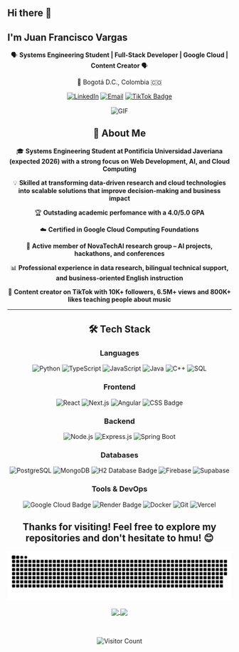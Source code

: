 ## Hi there 👋 
## I'm Juan Francisco Vargas

<div align="center">
  
  🗣️ **Systems Engineering Student | Full-Stack Developer | Google Cloud | Content Creator** 🗣️
  
  📍 Bogotá D.C., Colombia 🇨🇴
  
  [![LinkedIn](https://img.shields.io/badge/LinkedIn-0077B5?style=for-the-badge&logo=linkedin&logoColor=white)](https://www.linkedin.com/in/juan-vargas-3b4a12295/)
  [![Email](https://img.shields.io/badge/Email-D14836?style=for-the-badge&logo=gmail&logoColor=white)](mailto:juan.variza@gmail.com)
  [![TikTok Badge](https://img.shields.io/badge/TikTok-000?logo=tiktok&logoColor=fff&style=for-the-badge)](https://www.tiktok.com/@juanvariza)

<div aling="center">
  <img hight="200" width="300" alt="GIF" align="center" src="https://i.pinimg.com/originals/5c/74/a1/5c74a1a8bc0f8606ce8d784df61fb2f5.gif">
</div>

## 🚀 About Me

🎓 **Systems Engineering Student at Pontificia Universidad Javeriana (expected 2026) with a strong focus on Web Development, AI, and Cloud Computing**

💡 **Skilled at transforming data-driven research and cloud technologies into scalable solutions that improve decision-making and business impact**

🏆 **Outstading academic perfomance with a 4.0/5.0 GPA**

☁️ **Certified in Google Cloud Computing Foundations**

🤖 **Active member of NovaTechAI research group – AI projects, hackathons, and conferences**

📊 **Professional experience in data research, bilingual technical support, and business-oriented English instruction**

🎥 **Content creator on TikTok with 10K+ followers, 6.5M+ views and 800K+ likes teaching people about music**


  ---

## 🛠️ Tech Stack

### **Languages**
![Python](https://img.shields.io/badge/Python-3776AB?style=for-the-badge&logo=python&logoColor=white)
![TypeScript](https://img.shields.io/badge/TypeScript-007ACC?style=for-the-badge&logo=typescript&logoColor=white)
![JavaScript](https://img.shields.io/badge/JavaScript-F7DF1E?style=for-the-badge&logo=javascript&logoColor=black)
![Java](https://img.shields.io/badge/Java-ED8B00?style=for-the-badge&logo=java&logoColor=white)
![C++](https://img.shields.io/badge/C++-00599C?style=for-the-badge&logo=c%2B%2B&logoColor=white)
![SQL](https://img.shields.io/badge/SQL-4479A1?style=for-the-badge&logo=postgresql&logoColor=white)

### **Frontend**
![React](https://img.shields.io/badge/React-61DAFB?style=for-the-badge&logo=react&logoColor=black)
![Next.js](https://img.shields.io/badge/Next.js-000000?style=for-the-badge&logo=nextdotjs&logoColor=white)
![Angular](https://img.shields.io/badge/Angular-DD0031?style=for-the-badge&logo=angular&logoColor=white)
![CSS Badge](https://img.shields.io/badge/CSS-639?logo=css&logoColor=fff&style=for-the-badge)

### **Backend**
![Node.js](https://img.shields.io/badge/Node.js-339933?style=for-the-badge&logo=nodedotjs&logoColor=white)
![Express.js](https://img.shields.io/badge/Express.js-000000?style=for-the-badge&logo=express&logoColor=white)
![Spring Boot](https://img.shields.io/badge/Spring_Boot-6DB33F?style=for-the-badge&logo=spring&logoColor=white)

### **Databases**
![PostgreSQL](https://img.shields.io/badge/PostgreSQL-336791?style=for-the-badge&logo=postgresql&logoColor=white)
![MongoDB](https://img.shields.io/badge/MongoDB-47A248?style=for-the-badge&logo=mongodb&logoColor=white)
![H2 Database Badge](https://img.shields.io/badge/H2%20Database-09476B?logo=h2database&logoColor=fff&style=for-the-badge)
![Firebase](https://img.shields.io/badge/Firebase-FFCA28?style=for-the-badge&logo=firebase&logoColor=black)
![Supabase](https://img.shields.io/badge/Supabase-3ECF8E?style=for-the-badge&logo=supabase&logoColor=white)

### **Tools & DevOps**
![Google Cloud Badge](https://img.shields.io/badge/Google%20Cloud-4285F4?logo=googlecloud&logoColor=fff&style=for-the-badge)
![Render Badge](https://img.shields.io/badge/Render-000?logo=render&logoColor=fff&style=for-the-badge)
![Docker](https://img.shields.io/badge/Docker-2496ED?style=for-the-badge&logo=docker&logoColor=white)
![Git](https://img.shields.io/badge/Git-F05032?style=for-the-badge&logo=git&logoColor=white)
![Vercel](https://img.shields.io/badge/Vercel-000000?style=for-the-badge&logo=vercel&logoColor=white)
  
## Thanks for visiting! Feel free to explore my repositories and don't hesitate to hmu! 😊
</div>


<div align="center">
  
  ![snake gif](https://github.com/JuanV4rgas/JuanV4rgas/blob/output/github-snake-dark.svg)

</div>



<div align="center">

  <a href="https://github.com/JuanV4rgas/JuanV4rgas/github-readme-stats">
    <img height=200 align="center" src="https://github-readme-stats.vercel.app/api?username=JuanV4rgas&show_icons=true&theme=calm" />
  </a>
  <a href="https://github.com/JuanV4rgas/convoychat">
    <img height=200 align="center" src="https://github-readme-stats.vercel.app/api/top-langs?username=JuanV4rgas&layout=donut&langs_count=8&card_width=320&theme=calm" />
  </a>

</div>
<br>
<br>

<div align="center">
  
  ![Visitor Count](https://komarev.com/ghpvc/?username=JuanV4rgas&color=orange)

</div>
